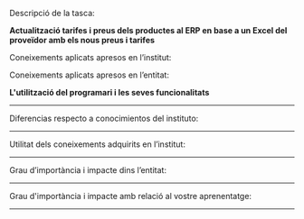 
Descripció de la tasca: 

**Actualització tarifes i preus dels productes al ERP en base a un Excel del proveïdor amb els nous preus i tarifes**

Coneixements aplicats apresos en l’institut:



Coneixements aplicats apresos en l’entitat:

**L'utilització del programari i les seves funcionalitats**

****

Diferencias respecto a conocimientos del instituto:

****

Utilitat dels coneixements adquirits en l’institut:

****

Grau d’importància i impacte dins l’entitat:

****

Grau d'importància i impacte amb relació al vostre aprenentatge:

****
